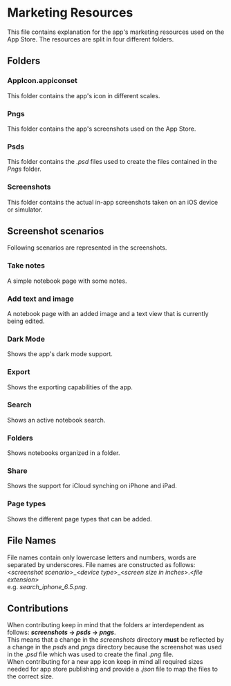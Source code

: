 # Marketing Resources 
This file contains explanation for the app's marketing resources used on the App Store.
The resources are split in four different folders.

## Folders 

### AppIcon.appiconset
This folder contains the app's icon in different scales.

### Pngs
This folder contains the app's screenshots used on the App Store.

### Psds
This folder contains the _.psd_ files used to create the files contained in the _Pngs_ folder.

### Screenshots
This folder contains the actual in-app screenshots taken on an iOS device or simulator.

## Screenshot scenarios
Following scenarios are represented in the screenshots. 
### Take notes
A simple notebook page with some notes.
### Add text and image
A notebook page with an added image and a text view that is currently being edited.
### Dark Mode
Shows the app's dark mode support.
### Export
Shows the exporting capabilities of the app.
### Search
Shows an active notebook search.
### Folders
Shows notebooks organized in a folder.
### Share
Shows the support for iCloud synching on iPhone and iPad.
### Page types
Shows the different page types that can be added.

## File Names
File names contain only lowercase letters and numbers, words are separated by underscores.
File names are constructed as follows:
<_screenshot scenario_>\_<_device type_>\_<_screen size in inches_>.<_file extension_> \
e.g. _search_iphone_6.5.png_.

## Contributions 
When contributing keep in mind that the folders ar interdependent as follows: 
**_screenshots_ -> _psds_ -> _pngs_**.\
This means that a change in the _screenshots_ directory **must** be reflected by a change in the _psds_ and _pngs_ directory because the screenshot was used in the _.psd_ file which was used to create the final _.png_ file. \
When contributing for a new app icon keep in mind all required sizes needed for app store publishing and provide a _.json_ file to map the files to the correct size.





